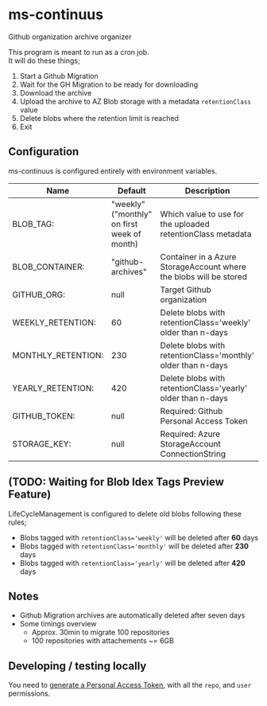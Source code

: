 # ms-continuus

Github organization archive organizer

This program is meant to run as a cron job.  
It will do these things;

1. Start a Github Migration
2. Wait for the GH Migration to be ready for downloading
3. Download the archive
4. Upload the archive to AZ Blob storage with a metadata `retentionClass` value
5. Delete blobs where the retention limit is reached
6. Exit

## Configuration

ms-continuus is configured entirely with environment variables.

  |Name   |Default|Description|
  |-------|-------|-----------|
  |BLOB_TAG:|"weekly"("monthly" on first week of month)|Which value to use for the uploaded retentionClass metadata|
  |BLOB_CONTAINER:|"github-archives" |Container in a Azure StorageAccount where the blobs will be stored|
  |GITHUB_ORG:|null|Target Github organization|
  |WEEKLY_RETENTION:|60|Delete blobs with retentionClass='weekly' older than n-days|
  |MONTHLY_RETENTION:|230|Delete blobs with retentionClass='monthly' older than n-days|
  |YEARLY_RETENTION:|420|Delete blobs with retentionClass='yearly' older than n-days|
  |GITHUB_TOKEN:|null|Required: Github Personal Access Token|
  |STORAGE_KEY:|null|Required: Azure StorageAccount ConnectionString|

## (TODO: Waiting for Blob Idex Tags Preview Feature)

LifeCycleManagement is configured to delete old blobs following these rules;

- Blobs tagged with `retentionClass='weekly'` will be deleted after __60__ days
- Blobs tagged with `retentionClass='monthly'` will be deleted after __230__ days
- Blobs tagged with `retentionClass='yearly'` will be deleted after __420__ days
  
## Notes

- Github Migration archives are automatically deleted after seven days
- Some timings overview
  - Approx. 30min to migrate 100 repositories
  - 100 repositories with attachements ~= 6GB

## Developing / testing locally
You need to [generate a Personal Access Token](https://github.com/settings/tokens/new), with all the `repo`, and `user` permissions.
